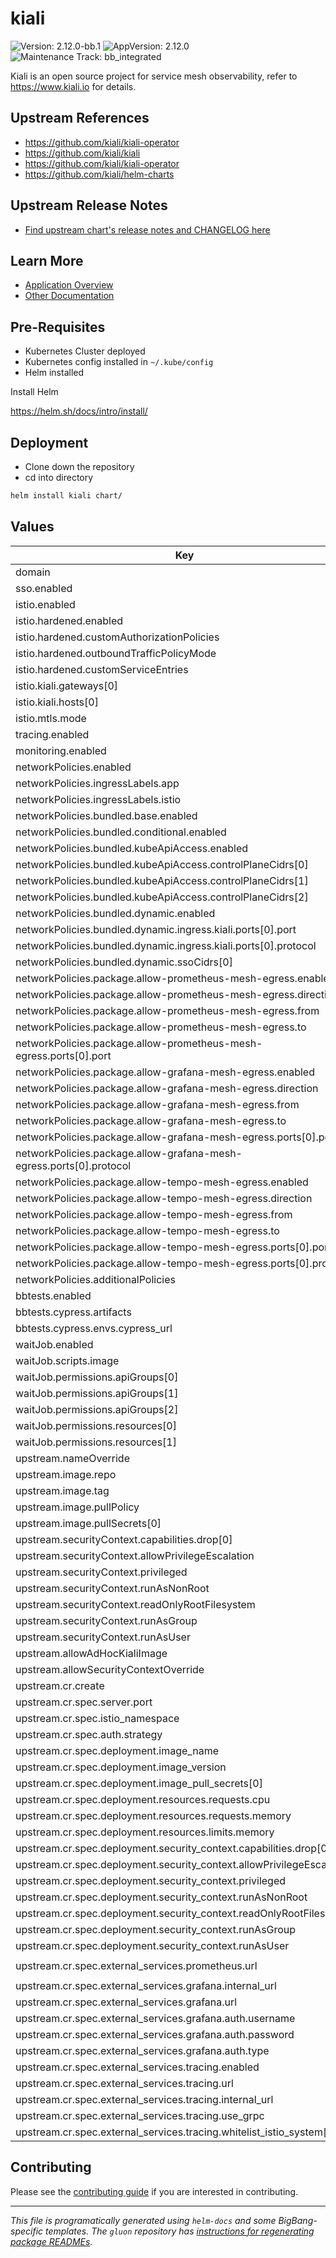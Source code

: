 <!-- Warning: Do not manually edit this file. See notes on gluon + helm-docs at the end of this file for more information. -->
# kiali

![Version: 2.12.0-bb.1](https://img.shields.io/badge/Version-2.12.0--bb.1-informational?style=flat-square) ![AppVersion: 2.12.0](https://img.shields.io/badge/AppVersion-2.12.0-informational?style=flat-square) ![Maintenance Track: bb_integrated](https://img.shields.io/badge/Maintenance_Track-bb_integrated-green?style=flat-square)

Kiali is an open source project for service mesh observability, refer to https://www.kiali.io for details.

## Upstream References

- <https://github.com/kiali/kiali-operator>
- <https://github.com/kiali/kiali>
- <https://github.com/kiali/kiali-operator>
- <https://github.com/kiali/helm-charts>

## Upstream Release Notes

- [Find upstream chart's release notes and CHANGELOG here](https://kiali.io/news/release-notes/)

## Learn More

- [Application Overview](docs/overview.md)
- [Other Documentation](docs/)

## Pre-Requisites

- Kubernetes Cluster deployed
- Kubernetes config installed in `~/.kube/config`
- Helm installed

Install Helm

https://helm.sh/docs/intro/install/

## Deployment

- Clone down the repository
- cd into directory

```bash
helm install kiali chart/
```

## Values

| Key | Type | Default | Description |
|-----|------|---------|-------------|
| domain | string | `"bigbang.dev"` |  |
| sso.enabled | bool | `false` |  |
| istio.enabled | bool | `false` |  |
| istio.hardened.enabled | bool | `false` |  |
| istio.hardened.customAuthorizationPolicies | list | `[]` |  |
| istio.hardened.outboundTrafficPolicyMode | string | `"REGISTRY_ONLY"` |  |
| istio.hardened.customServiceEntries | list | `[]` |  |
| istio.kiali.gateways[0] | string | `"istio-system/main"` |  |
| istio.kiali.hosts[0] | string | `"kiali.{{ .Values.domain }}"` |  |
| istio.mtls.mode | string | `"STRICT"` |  |
| tracing.enabled | bool | `true` |  |
| monitoring.enabled | bool | `true` |  |
| networkPolicies.enabled | bool | `false` |  |
| networkPolicies.ingressLabels.app | string | `"istio-ingressgateway"` |  |
| networkPolicies.ingressLabels.istio | string | `"ingressgateway"` |  |
| networkPolicies.bundled.base.enabled | bool | `true` |  |
| networkPolicies.bundled.conditional.enabled | bool | `true` |  |
| networkPolicies.bundled.kubeApiAccess.enabled | bool | `true` |  |
| networkPolicies.bundled.kubeApiAccess.controlPlaneCidrs[0] | string | `"10.0.0.0/8"` |  |
| networkPolicies.bundled.kubeApiAccess.controlPlaneCidrs[1] | string | `"172.16.0.0/12"` |  |
| networkPolicies.bundled.kubeApiAccess.controlPlaneCidrs[2] | string | `"192.168.0.0/16"` |  |
| networkPolicies.bundled.dynamic.enabled | bool | `true` |  |
| networkPolicies.bundled.dynamic.ingress.kiali.ports[0].port | int | `20001` |  |
| networkPolicies.bundled.dynamic.ingress.kiali.ports[0].protocol | string | `"TCP"` |  |
| networkPolicies.bundled.dynamic.ssoCidrs[0] | string | `"0.0.0.0/0"` |  |
| networkPolicies.package.allow-prometheus-mesh-egress.enabled | bool | `true` |  |
| networkPolicies.package.allow-prometheus-mesh-egress.direction | string | `"Egress"` |  |
| networkPolicies.package.allow-prometheus-mesh-egress.from | string | `"kiali.kiali"` |  |
| networkPolicies.package.allow-prometheus-mesh-egress.to | string | `"prometheus.monitoring"` |  |
| networkPolicies.package.allow-prometheus-mesh-egress.ports[0].port | int | `9090` |  |
| networkPolicies.package.allow-grafana-mesh-egress.enabled | bool | `true` |  |
| networkPolicies.package.allow-grafana-mesh-egress.direction | string | `"Egress"` |  |
| networkPolicies.package.allow-grafana-mesh-egress.from | string | `"kiali.kiali"` |  |
| networkPolicies.package.allow-grafana-mesh-egress.to | string | `"grafana.monitoring"` |  |
| networkPolicies.package.allow-grafana-mesh-egress.ports[0].port | int | `3000` |  |
| networkPolicies.package.allow-grafana-mesh-egress.ports[0].protocol | string | `"TCP"` |  |
| networkPolicies.package.allow-tempo-mesh-egress.enabled | bool | `true` |  |
| networkPolicies.package.allow-tempo-mesh-egress.direction | string | `"Egress"` |  |
| networkPolicies.package.allow-tempo-mesh-egress.from | string | `"kiali.kiali"` |  |
| networkPolicies.package.allow-tempo-mesh-egress.to | string | `"tempo.tempo"` |  |
| networkPolicies.package.allow-tempo-mesh-egress.ports[0].port | int | `3100` |  |
| networkPolicies.package.allow-tempo-mesh-egress.ports[0].protocol | string | `"TCP"` |  |
| networkPolicies.additionalPolicies | list | `[]` |  |
| bbtests.enabled | bool | `false` |  |
| bbtests.cypress.artifacts | bool | `true` |  |
| bbtests.cypress.envs.cypress_url | string | `"http://kiali:20001"` |  |
| waitJob.enabled | bool | `true` |  |
| waitJob.scripts.image | string | `"registry1.dso.mil/ironbank/opensource/kubernetes/kubectl:v1.32.5"` |  |
| waitJob.permissions.apiGroups[0] | string | `"apps"` |  |
| waitJob.permissions.apiGroups[1] | string | `"kiali.io"` |  |
| waitJob.permissions.apiGroups[2] | string | `"kiali.io/v1alpha1"` |  |
| waitJob.permissions.resources[0] | string | `"deployments"` |  |
| waitJob.permissions.resources[1] | string | `"kialis"` |  |
| upstream.nameOverride | string | `"kiali-operator"` |  |
| upstream.image.repo | string | `"registry1.dso.mil/ironbank/opensource/kiali/kiali-operator"` |  |
| upstream.image.tag | string | `"v2.12.0"` |  |
| upstream.image.pullPolicy | string | `"IfNotPresent"` |  |
| upstream.image.pullSecrets[0] | string | `"private-registry"` |  |
| upstream.securityContext.capabilities.drop[0] | string | `"ALL"` |  |
| upstream.securityContext.allowPrivilegeEscalation | bool | `false` |  |
| upstream.securityContext.privileged | bool | `false` |  |
| upstream.securityContext.runAsNonRoot | bool | `true` |  |
| upstream.securityContext.readOnlyRootFilesystem | bool | `true` |  |
| upstream.securityContext.runAsGroup | int | `2001` |  |
| upstream.securityContext.runAsUser | int | `2001` |  |
| upstream.allowAdHocKialiImage | bool | `true` |  |
| upstream.allowSecurityContextOverride | bool | `true` |  |
| upstream.cr.create | bool | `true` |  |
| upstream.cr.spec.server.port | int | `20001` |  |
| upstream.cr.spec.istio_namespace | string | `"istio-system"` |  |
| upstream.cr.spec.auth.strategy | string | `"anonymous"` |  |
| upstream.cr.spec.deployment.image_name | string | `"registry1.dso.mil/ironbank/opensource/kiali/kiali"` |  |
| upstream.cr.spec.deployment.image_version | string | `"v2.12.0"` |  |
| upstream.cr.spec.deployment.image_pull_secrets[0] | string | `"private-registry"` |  |
| upstream.cr.spec.deployment.resources.requests.cpu | string | `"100m"` |  |
| upstream.cr.spec.deployment.resources.requests.memory | string | `"128Mi"` |  |
| upstream.cr.spec.deployment.resources.limits.memory | string | `"1Gi"` |  |
| upstream.cr.spec.deployment.security_context.capabilities.drop[0] | string | `"ALL"` |  |
| upstream.cr.spec.deployment.security_context.allowPrivilegeEscalation | bool | `false` |  |
| upstream.cr.spec.deployment.security_context.privileged | bool | `false` |  |
| upstream.cr.spec.deployment.security_context.runAsNonRoot | bool | `true` |  |
| upstream.cr.spec.deployment.security_context.readOnlyRootFilesystem | bool | `true` |  |
| upstream.cr.spec.deployment.security_context.runAsGroup | int | `1001` |  |
| upstream.cr.spec.deployment.security_context.runAsUser | int | `1001` |  |
| upstream.cr.spec.external_services.prometheus.url | string | `"http://monitoring-monitoring-kube-prometheus.monitoring.svc.cluster.local:9090"` |  |
| upstream.cr.spec.external_services.grafana.internal_url | string | `"http://monitoring-grafana.monitoring.svc.cluster.local:80"` |  |
| upstream.cr.spec.external_services.grafana.url | string | `"https://grafana.bigbang.dev"` |  |
| upstream.cr.spec.external_services.grafana.auth.username | string | `"admin"` |  |
| upstream.cr.spec.external_services.grafana.auth.password | string | `"prom-operator"` |  |
| upstream.cr.spec.external_services.grafana.auth.type | string | `"basic"` |  |
| upstream.cr.spec.external_services.tracing.enabled | bool | `true` |  |
| upstream.cr.spec.external_services.tracing.url | string | `"https://tracing.bigbang.dev"` |  |
| upstream.cr.spec.external_services.tracing.internal_url | string | `"http://jaeger-query.jaeger.svc.cluster.local:16686"` |  |
| upstream.cr.spec.external_services.tracing.use_grpc | bool | `false` |  |
| upstream.cr.spec.external_services.tracing.whitelist_istio_system[0] | string | `"istio"` |  |

## Contributing

Please see the [contributing guide](./CONTRIBUTING.md) if you are interested in contributing.

---

_This file is programatically generated using `helm-docs` and some BigBang-specific templates. The `gluon` repository has [instructions for regenerating package READMEs](https://repo1.dso.mil/big-bang/product/packages/gluon/-/blob/master/docs/bb-package-readme.md)._

